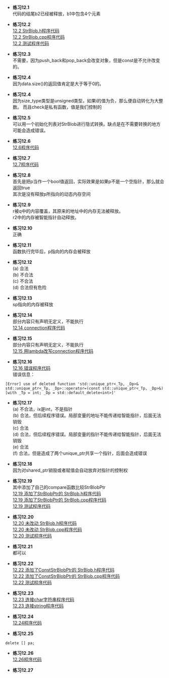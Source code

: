 * **练习12.1**  
代码的结尾b2已经被释放，b1中包含4个元素

* **练习12.2**  
[12.2 StrBlob.h程序代码](12.2/StrBlob.h)  
[12.2 StrBlob.cpp程序代码](12.2/StrBlob.cpp)  
[12.2 测试程序代码](12.2/main.cpp)  

* **练习12.3**  
不需要，因为push_back和pop_back会改变对象，但是const是不允许改变的。

* **练习12.4**  
因为data.size()的返回值肯定是大于等于0的。

* **练习12.4**  
因为size_type类型是unsigned类型，如果i的值为负，那么便自动转化为大整数。
而且check是私有函数，值是我们控制的

* **练习12.5**  
可以用一个初始化列表对StrBlob进行隐式转换。缺点是在不需要转换的地方可能会造成错误。

* **练习12.6**  
[12.6程序代码](12.6.cpp)  

* **练习12.7**  
[12.7程序代码](12.7.cpp)  

* **练习12.8**  
首先是把p当作一个bool值返回，实际效果是如果p不是一个空指针，那么就会返回true  
其次是没有释放p所指向的动态内存空间  

* **练习12.9**  
r被q中的内容覆盖，其原来的地址中的内存无法被释放。  
r2中的内存被智能指针自动释放。

* **练习12.10**  
正确

* **练习12.11**  
函数执行完毕后，p指向的内存会被释放

* **练习12.12**  
(a) 合法  
(b) 不合法  
(c) 不合法  
(d) 合法但有危险  

* **练习12.13**  
sp指向的内存被释放

* **练习12.14**  
部分内容只有声明无定义，不能执行  
[12.14 connection程序代码](12.14.cpp)  

* **练习12.15**  
部分内容只有声明无定义，不能执行  
[12.15 用lambda改写connection程序代码](12.15.cpp)  

* **练习12.16**  
[12.16 错误程序代码](12.16.cpp)  
错误信息：
```
[Error] use of deleted function 'std::unique_ptr<_Tp, _Dp>& std::unique_ptr<_Tp, _Dp>::operator=(const std::unique_ptr<_Tp, _Dp>&) [with _Tp = int; _Dp = std::default_delete<int>]'
```

* **练习12.17**  
(a) 不合法，ix是int，不是指针  
(b) 合法，但后续程序错误。局部变量的地址不能传递给智能指针，后面无法销毁  
(c) 合法  
(d) 合法，但后续程序错误。局部变量的指针不能传递给智能指针，后面无法销毁  
(e) 合法  
(f) 合法，但是造成了两个unique_ptr共享一个指针，后面会造成错误  
  
* **练习12.18**  
因为对shared_ptr销毁或者赋值会自动放弃对指针的控制权  

* **练习12.19**  
其中添加了自己的compare函数比较StrBlobPtr  
[12.19 添加了StrBlobPtr的 StrBlob.h程序代码](12.19/StrBlob.h)  
[12.19 添加了StrBlobPtr的 StrBlob.cpp程序代码](12.19/StrBlob.cpp)  
[12.19 测试程序代码](12.19/main.cpp)  

* **练习12.20**  
[12.20 未改动 StrBlob.h程序代码](12.20/StrBlob.h)  
[12.20 未改动 StrBlob.cpp程序代码](12.20/StrBlob.cpp)  
[12.20 测试程序代码](12.20/main.cpp)  

* **练习12.21**  
都可以

* **练习12.22**  
[12.22 添加了ConstStrBlobPtr的 StrBlob.h程序代码](12.22/StrBlob.h)  
[12.22 添加了ConstStrBlobPtr的 StrBlob.cpp程序代码](12.22/StrBlob.cpp)  
[12.22 测试程序代码](12.22/main.cpp)  

* **练习12.23**  
[12.23 连接char字符串程序代码](12.23/12.23_char.cpp)  
[12.23 连接string程序代码](12.23/12.23_string.cpp)  

* **练习12.24**  
[12.24程序代码](12.24.cpp)  

* **练习12.25**  
```
delete [] pa;
```

* **练习12.26**  
[12.26程序代码](12.26.cpp)  

* **练习12.27**  

